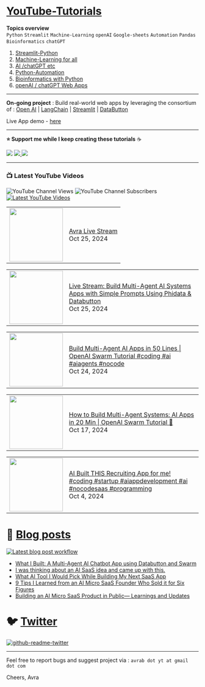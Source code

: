 # [YouTube-Tutorials](https://www.youtube.com/c/Avra_b) 

**Topics overview**  
`Python` `Streamlit` `Machine-Learning` `openAI` `Google-sheets` `Automation` `Pandas` `Bioinformatics` `chatGPT`

1. [Streamlit-Python](https://github.com/avrabyt/YouTube-Tutorials/tree/main/Streamlit-Python)
2. [Machine-Learning for all](https://github.com/avrabyt/YouTube-Tutorials/tree/main/Machine-Learning%20for%20all)
3. [AI /chatGPT etc](https://github.com/avrabyt/YouTube-Tutorials/tree/main/Machine-Learning%20for%20all)
4. [Python-Automation](https://github.com/avrabyt/YouTube-Tutorials/tree/main/Python-Automation)
5. [Bioinformatics with Python](https://github.com/avrabyt/YouTube-Tutorials/tree/main/Bioinformatics%20with%20Python)
6. [openAI / chatGPT Web Apps](https://github.com/avrabyt/Holiday-coding-session/tree/5af12fbdc474b07f70397390e5040096b92814d2)

------
**On-going project** : Build real-world web apps by leveraging the consortium of : [Open AI](https://openai.com/) |
[LangChain](https://langchain.readthedocs.io/en/latest/index.html) | 
[Streamlit](https://streamlit.io/) | 
[DataButton](https://www.databutton.io/)

Live App demo - [here](https://next.databutton.com/v/lgzxq112)

------

**⭐  Support me while I keep creating these tutorials** ☕️

<a href="https://www.buymeacoffee.com/AvraCodes" target="_blank"><img src="https://img.shields.io/badge/Buy_Me_A_Coffee-FFDD00?style=for-the-badge&logo=buy-me-a-coffee&logoColor=black" ></a>
<a href='https://ko-fi.com/avrabyt' target='_blank'><img src='https://img.shields.io/badge/Ko--fi-F16061?style=for-the-badge&logo=ko-fi&logoColor=white'> </a>
<a href='https://www.patreon.com/user?u=82100262'><img src='https://img.shields.io/badge/Patreon-F96854?style=for-the-badge&logo=patreon&logoColor=white'> </a>

-------------

### 📺 Latest YouTube Videos
![YouTube Channel Views](https://img.shields.io/youtube/channel/views/UCDMP6ATYKNXMvn2ok1gfM7Q?style=plastic)
![YouTube Channel Subscribers](https://img.shields.io/youtube/channel/subscribers/UCDMP6ATYKNXMvn2ok1gfM7Q?style=plastic)
[![Latest YouTube Videos](https://github.com/avrabyt/YouTube-Tutorials/actions/workflows/Youtube-workflow.yml/badge.svg)](https://github.com/avrabyt/YouTube-Tutorials/actions/workflows/Youtube-workflow.yml)


<!-- YOUTUBE:START --><table><tr><td><a href="https://www.youtube.com/watch?v=HEySHFKMocQ"><img width="140px" src="https://i.ytimg.com/vi/HEySHFKMocQ/mqdefault.jpg"></a></td>
<td><a href="https://www.youtube.com/watch?v=HEySHFKMocQ">Avra Live Stream</a><br/>Oct 25, 2024</td></tr></table>
<table><tr><td><a href="https://www.youtube.com/watch?v=GiAqN402Kgs"><img width="140px" src="https://i.ytimg.com/vi/GiAqN402Kgs/mqdefault.jpg"></a></td>
<td><a href="https://www.youtube.com/watch?v=GiAqN402Kgs">Live Stream: Build Multi-Agent AI Systems Apps with Simple Prompts Using Phidata &amp; Databutton</a><br/>Oct 25, 2024</td></tr></table>
<table><tr><td><a href="https://www.youtube.com/watch?v=lrDkojtnF4o"><img width="140px" src="https://i.ytimg.com/vi/lrDkojtnF4o/mqdefault.jpg"></a></td>
<td><a href="https://www.youtube.com/watch?v=lrDkojtnF4o">Build Multi-Agent AI Apps in 50 Lines | OpenAI Swarm Tutorial  #coding #ai #aiagents #nocode</a><br/>Oct 24, 2024</td></tr></table>
<table><tr><td><a href="https://www.youtube.com/watch?v=wgmCjrMFoyc"><img width="140px" src="https://i.ytimg.com/vi/wgmCjrMFoyc/mqdefault.jpg"></a></td>
<td><a href="https://www.youtube.com/watch?v=wgmCjrMFoyc">How to Build Multi-Agent Systems: AI Apps in 20 Min | OpenAI Swarm Tutorial 🐝</a><br/>Oct 17, 2024</td></tr></table>
<table><tr><td><a href="https://www.youtube.com/watch?v=MqGPvFH8t5s"><img width="140px" src="https://i.ytimg.com/vi/MqGPvFH8t5s/mqdefault.jpg"></a></td>
<td><a href="https://www.youtube.com/watch?v=MqGPvFH8t5s">AI Built THIS Recruiting App for me! #coding #startup #aiappdevelopment #ai #nocodesaas #programming</a><br/>Oct 4, 2024</td></tr></table>
<!-- YOUTUBE:END -->



# 📑 [Blog posts](https://medium.com/@avra42)
[![Latest blog post workflow](https://github.com/avrabyt/YouTube-Tutorials/actions/workflows/blog-post-workflow.yml/badge.svg?branch=main)](https://github.com/avrabyt/YouTube-Tutorials/actions/workflows/blog-post-workflow.yml)

<!-- BLOG-POST-LIST:START -->
- [What I Built: A Multi-Agent AI Chatbot App using Databutton and Swarm](https://medium.com/databutton/what-i-built-a-multi-agent-ai-chatbot-app-using-databutton-and-swarm-c616f5b7ed11?source=rss-bf79cad6afa1------2)
- [I was thinking about an AI SaaS idea and came up with this.](https://medium.com/databutton/i-was-thinking-about-an-ai-saas-idea-and-came-up-with-this-0ba5e44a2ce9?source=rss-bf79cad6afa1------2)
- [What AI Tool I Would Pick While Building My Next SaaS App](https://medium.com/@avra42/what-ai-tool-i-would-pick-while-building-my-next-saas-app-ab5493863401?source=rss-bf79cad6afa1------2)
- [9 Tips I Learned from an AI Micro SaaS Founder Who Sold it for Six Figures](https://medium.com/databutton/9-tips-i-learned-from-an-ai-micro-saas-founder-who-sold-it-for-six-figures-f951b85c7198?source=rss-bf79cad6afa1------2)
- [Building an AI Micro SaaS Product in Public— Learnings and Updates](https://medium.com/@avra42/building-an-ai-micro-saas-product-in-public-learnings-and-updates-80284ed24344?source=rss-bf79cad6afa1------2)
<!-- BLOG-POST-LIST:END -->


# 🐦 [Twitter](https://twitter.com/home)
[![github-readme-twitter](https://github-readme-twitter.gazf.vercel.app/api?id=Avra_b&layout=wide)](https://twitter.com/Avra_b)

------
Feel free to report bugs and suggest project via : `avrab dot yt at gmail dot com`

Cheers, 
Avra
